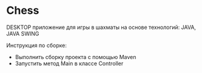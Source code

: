 # Chess
DESKTOP приложение для игры в шахматы на основе технологий: JAVA, JAVA SWING

Инструкция по сборке:
- Выполнить сборку проекта с помощью Maven
- Запустить метод Main в классе Controller
